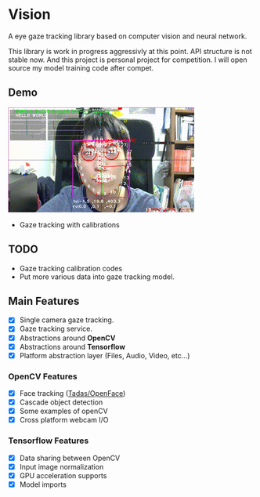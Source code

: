 # Vision
A eye gaze tracking library based on computer vision and neural network. 

This library is work in progress aggressivly at this point. API structure is not stable now. And this project is personal project for competition. I will open source my model training code after compet.

## Demo
![](Web/gazedemo.gif)

- Gaze tracking with calibrations

## TODO
- Gaze tracking calibration codes
- Put more various data into gaze tracking model.

## Main Features
- [x] Single camera gaze tracking.
- [x] Gaze tracking service.
- [x] Abstractions around **OpenCV**
- [x] Abstractions around **Tensorflow**
- [x] Platform abstraction layer (Files, Audio, Video, etc...)

### OpenCV Features
- [x] Face tracking ([Tadas/OpenFace](https://github.com/TadasBaltrusaitis/OpenFace))
- [x] Cascade object detection
- [x] Some examples of openCV
- [x] Cross platform webcam I/O

### Tensorflow Features
- [x] Data sharing between OpenCV
- [x] Input image normalization
- [x] GPU acceleration supports
- [x] Model imports
